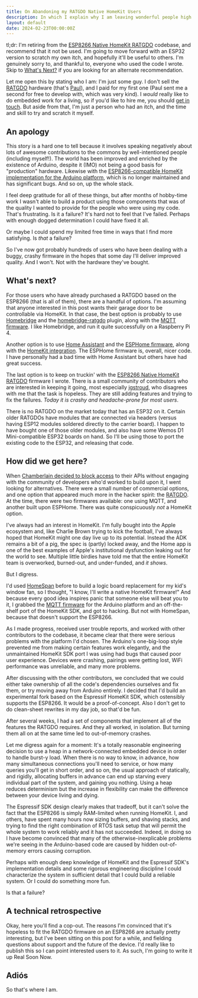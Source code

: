 ```yaml
---
title: On Abandoning my RATGDO Native HomeKit Users
description: In which I explain why I am leaving wonderful people high and dry
layout: default
date: 2024-02-23T00:00:00Z
---
```


tl;dr: I'm retiring from the [ESP8266 Native HomeKit RATGDO] codebase, and recommend that it not be
used. I'm going to move forward with an ESP32 version to scratch my own itch, and hopefully it'll be
useful to others. I'm genuinely sorry to, and thankful to, everyone who used the code I wrote. Skip
to [What's Next?](#whats-next) if you are looking for an alternate recommendation.

Let me open this by stating who I am: I'm just some guy. I don't sell the [RATGDO] hardware (that's
[Paul]), and I paid for my first one (Paul sent me a second for free to develop with, which was
very kind). I _would_ really like to do embedded work for a living, so if you'd like to hire me, you
should [get in touch]. But aside from that, I'm just a person who had an itch, and the time and skill
to try and scratch it myself.

## An apology

This story is a hard one to tell because it involves speaking negatively about lots of awesome
contributions to the commons by well-intentioned people (including myself!). The world has been
improved and enriched by the existence of Arduino, despite it (IMO) not being a good basis for
"production" hardware. Likewise with the [ESP8266-compatible HomeKit implementation for the Arduino
platform], which is no longer maintained and has significant bugs. And so on, up the whole stack.

I feel deep gratitude for all of these things, but after months of hobby-time work I wasn't able to
build a product using those components that was of the quality I wanted to provide for the people
who were using my code. That's frustrating. Is it a failure? It's hard not to feel that I've failed.
Perhaps with enough dogged determination I could have fixed it all.

Or maybe I could spend my limited free time in ways that I find more satisfying. Is _that_ a failure?

So I've now got probably hundreds of users who have been dealing with a buggy, crashy firmware in
the hopes that some day I'll deliver improved quality. And I won't. Not with the hardware they've
bought.

## What's next?

For those users who have already purchased a RATGDO based on the ESP8266 (that is all of them),
there are a handful of options. I'm assuming that anyone interested in this post wants their garage
door to be controllable via HomeKit. In that case, the best option is probably to use [Homebridge] and
the [homebridge-ratgdo] plugin, along with the [MQTT firmware]. I like Homebridge, and run it quite
successfully on a Raspberry Pi 4.

Another option is to use [Home Assistant] and the [ESPHome firmware], along with the [HomeKit
integration]. The ESPHome firmware is, overall, nicer code. I have personally had a bad time with
Home Assistant but others have had great success.

The last option is to keep on truckin' with the [ESP8266 Native HomeKit RATGDO] firmware I wrote.
There is a small community of contributors who are interested in keeping it going, most especially
[jgstroud], who disagrees with me that the task is hopeless. They are still adding features and
trying to fix the failures. *Today it is crashy and headache-prone for most users*.

There is no RATGDO on the market today that has an ESP32 on it. Certain older RATGDOs have modules
that are connected via headers (versus having ESP12 modules soldered directly to the carrier board).
I happen to have bought one of those older modules, and also have some Wemos D1 Mini-compatible
ESP32 boards on hand. So I'll be using those to port the existing code to the ESP32, and releasing
that code.

## How did we get here?

When [Chamberlain decided to block access] to their APIs without engaging with the community of
developers who'd worked to build upon it, I went looking for alternatives. There were a small number
of commercial options, and one option that appeared much more in the hacker spirit: the [RATGDO]. At
the time, there were two firmwares available: one using MQTT, and another built upon ESPHome. There
was quite conspicuously *not* a HomeKit option.

I've always had an interest in HomeKit. I'm fully bought into the Apple ecosystem and, like Charlie
Brown trying to kick the football, I've always hoped that HomeKit might one day live up to its
potential. Instead the ADK remains a bit of a pig, the spec is (partly) locked away, and the Home
app is one of the best examples of Apple's institutional dysfunction leaking out for the world to
see. Multiple little birdies have told me that the entire HomeKit team is overworked, burned-out,
and under-funded, and _it shows_.

But I digress.

I'd used [HomeSpan] before to build a logic board replacement for my kid's window fan, so I thought,
"I know, I'll write a native HomeKit firmware!" And because every good idea inspires panic that
someone else will beat you to it, I grabbed the [MQTT firmware] for the Arduino platform and an
off-the-shelf port of the HomeKit SDK, and got to hacking. But not with HomeSpan, because that
doesn't support the ESP8266.

As I made progress, received user trouble reports, and worked with other contributors to the
codebase, it became clear that there were serious problems with the platform I'd chosen. The
Arduino's one-big-loop style prevented me from making certain features work elegantly, and the
unmaintained HomeKit SDK port I was using had bugs that caused poor user experience. Devices were
crashing, pairings were getting lost, WiFi performance was unreliable, and many more problems.

After discussing with the other contributors, we concluded that we could either take ownership of
all the code's dependencies ourselves and fix them, or try moving away from Arduino entirely. I
decided that I'd build an experimental fork based on the Espressif HomeKit SDK, which ostensibly
supports the ESP8266. It would be a proof-of-concept. Also I don't get to do clean-sheet rewrites in
my day job, so that'd be fun.

After several weeks, I had a set of components that implement all of the features the RATGDO
requires. And they all worked, in isolation. But turning them all on at the same time led to
out-of-memory crashes.

Let me digress again for a moment: It's a totally reasonable engineering decision to use a heap in a
network-connected embedded device in order to handle burst-y load. When there is no way to know, in
advance, how many simultaneous connections you'll need to service, or how many queries you'll get in
short order, and so on, the usual approach of statically, and rigidly, allocating buffers in advance
can end up starving every individual part of the system, and gaining you nothing. Using a heap
reduces determinism but the increase in flexibility can make the difference between your device
living and dying.

The Espressif SDK design clearly makes that tradeoff, but it can't solve the fact that the ESP8266
is simply RAM-limited when running HomeKit. I, and others, have spent many hours now sizing buffers,
and shaving stacks, and trying to find the right combination of RTOS task setup that will permit the
whole system to work reliably and it has not succeeded. Indeed, in doing so I have become convinced
that many of the otherwise-inexplicable problems we're seeing in the Arduino-based code are caused
by hidden out-of-memory errors causing corruption.

Perhaps with enough deep knowledge of HomeKit and the Espressif SDK's implementation details and
some rigorous engineering discipline I could characterize the system in sufficient detail that I
could build a reliable system. Or I could do something more fun.

Is that a failure?

## A technical retrospective

Okay, here you'll find a cop-out. The reasons I'm convinced that it's hopeless to fit the RATGDO
firmware on an ESP8266 are actually pretty interesting, but I've been sitting on this post for a
while, and fielding questions about support and the future of the device. I'd really like to publish
this so I can point interested users to it. As such, I'm going to write it up Real Soon Now.

## Adiós

So that's where I am.

[jgstroud]: https://github.com/jgstroud
[ESP8266 Native HomeKit RATGDO]: https://github.com/ratgdo/homekit-ratgdo
[Paul]: https://github.com/PaulWieland
[RATGDO]: https://paulwieland.github.io/ratgdo/
[get in touch]: https://github.com/TheNewWazoo
[ESP8266-compatible HomeKit implementation for the Arduino platform]: https://github.com/Mixiaoxiao/Arduino-HomeKit-ESP8266
[Homebridge]: https://homebridge.io
[homebridge-ratgdo]: https://github.com/hjdhjd/homebridge-ratgdo
[Home Assistant]: https://www.home-assistant.io
[ESPHome firmware]: https://github.com/ratgdo/esphome-ratgdo
[HomeKit integration]: https://www.home-assistant.io/integrations/homekit/
[MQTT firmware]: https://github.com/ratgdo/mqtt-ratgdo
[Chamberlain decided to block access]: https://chamberlaingroup.com/press/a-message-about-our-decision-to-prevent-unauthorized-usage-of-myq
[HomeSpan]: https://github.com/HomeSpan/HomeSpan
